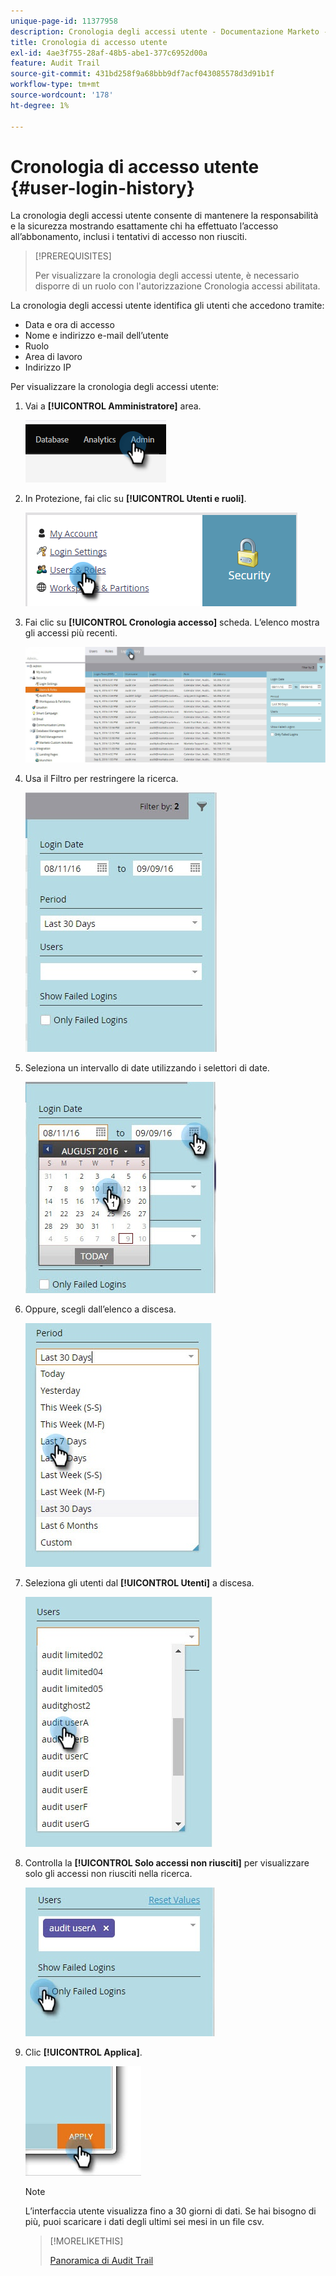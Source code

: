 ```yaml
---
unique-page-id: 11377958
description: Cronologia degli accessi utente - Documentazione Marketo - Documentazione del prodotto
title: Cronologia di accesso utente
exl-id: 4ae3f755-28af-48b5-abe1-377c6952d00a
feature: Audit Trail
source-git-commit: 431bd258f9a68bbb9df7acf043085578d3d91b1f
workflow-type: tm+mt
source-wordcount: '178'
ht-degree: 1%

---
```


# Cronologia di accesso utente {#user-login-history}

La cronologia degli accessi utente consente di mantenere la responsabilità e la sicurezza mostrando esattamente chi ha effettuato l’accesso all’abbonamento, inclusi i tentativi di accesso non riusciti.

>[!PREREQUISITES]
>
>Per visualizzare la cronologia degli accessi utente, è necessario disporre di un ruolo con l&#39;autorizzazione Cronologia accessi abilitata.

La cronologia degli accessi utente identifica gli utenti che accedono tramite:

* Data e ora di accesso
* Nome e indirizzo e-mail dell’utente
* Ruolo
* Area di lavoro
* Indirizzo IP

Per visualizzare la cronologia degli accessi utente:

1. Vai a **[!UICONTROL Amministratore]** area.

   ![](assets/user-login-history-1.png)

1. In Protezione, fai clic su **[!UICONTROL Utenti e ruoli]**.

   ![](assets/user-login-history-2.png)

1. Fai clic su **[!UICONTROL Cronologia accesso]** scheda. L’elenco mostra gli accessi più recenti.

   ![](assets/user-login-history-3.png)

1. Usa il Filtro per restringere la ricerca.

   ![](assets/user-login-history-4.png)

1. Seleziona un intervallo di date utilizzando i selettori di date.

   ![](assets/user-login-history-5.png)

1. Oppure, scegli dall’elenco a discesa.

   ![](assets/user-login-history-6.png)

1. Seleziona gli utenti dal **[!UICONTROL Utenti]** a discesa.

   ![](assets/user-login-history-7.png)

1. Controlla la **[!UICONTROL Solo accessi non riusciti]** per visualizzare solo gli accessi non riusciti nella ricerca.

   ![](assets/user-login-history-8.png)

1. Clic **[!UICONTROL Applica]**.

   ![](assets/user-login-history-9.png)

   >[!NOTE]
   >
   >L’interfaccia utente visualizza fino a 30 giorni di dati. Se hai bisogno di più, puoi scaricare i dati degli ultimi sei mesi in un file csv.

   >[!MORELIKETHIS]
   >
   >[Panoramica di Audit Trail](/help/marketo/product-docs/administration/audit-trail/audit-trail-overview.md)
